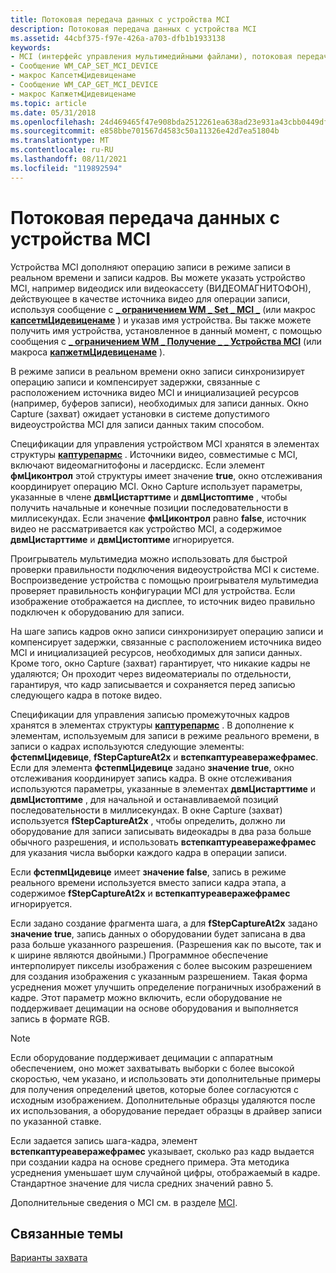```yaml
---
title: Потоковая передача данных с устройства MCI
description: Потоковая передача данных с устройства MCI
ms.assetid: 44cbf375-f97e-426a-a703-dfb1b1933138
keywords:
- MCI (интерфейс управления мультимедийными файлами), потоковая передача данных
- Сообщение WM_CAP_SET_MCI_DEVICE
- макрос КапсетмЦидевиценаме
- Сообщение WM_CAP_GET_MCI_DEVICE
- макрос КапжетмЦидевиценаме
ms.topic: article
ms.date: 05/31/2018
ms.openlocfilehash: 24d469465f47e908bda2512261ea638ad23e931a43cbb0449df676829469c3d9
ms.sourcegitcommit: e858bbe701567d4583c50a11326e42d7ea51804b
ms.translationtype: MT
ms.contentlocale: ru-RU
ms.lasthandoff: 08/11/2021
ms.locfileid: "119892594"
---
```

# <a name="streaming-capture-from-an-mci-device"></a>Потоковая передача данных с устройства MCI

Устройства MCI дополняют операцию записи в режиме записи в реальном времени и записи кадров. Вы можете указать устройство MCI, например видеодиск или видеокассету (ВИДЕОМАГНИТОФОН), действующее в качестве источника видео для операции записи, используя сообщение с [**\_ ограничением WM \_ Set \_ MCI \_**](wm-cap-set-mci-device.md) (или макрос [**капсетмЦидевиценаме**](/windows/desktop/api/Vfw/nf-vfw-capsetmcidevicename) ) и указав имя устройства. Вы также можете получить имя устройства, установленное в данный момент, с помощью сообщения с [**\_ ограничением WM \_ Получение \_ \_ Устройства MCI**](wm-cap-get-mci-device.md) (или макроса [**капжетмЦидевиценаме**](/windows/desktop/api/Vfw/nf-vfw-capgetmcidevicename) ).

В режиме записи в реальном времени окно записи синхронизирует операцию записи и компенсирует задержки, связанные с расположением источника видео MCI и инициализацией ресурсов (например, буферов записи), необходимых для записи данных. Окно Capture (захват) ожидает установки в системе допустимого видеоустройства MCI для записи данных таким способом.

Спецификации для управления устройством MCI хранятся в элементах структуры [**каптурепармс**](/windows/win32/api/vfw/ns-vfw-captureparms) . Источники видео, совместимые с MCI, включают видеомагнитофоны и ласердискс. Если элемент **фмЦиконтрол** этой структуры имеет значение **true**, окно отслеживания координирует операцию MCI. Окно Capture использует параметры, указанные в члене **двмЦистарттиме** и **двмЦистоптиме** , чтобы получить начальные и конечные позиции последовательности в миллисекундах. Если значение **фмЦиконтрол** равно **false**, источник видео не рассматривается как устройство MCI, а содержимое **двмЦистарттиме** и **двмЦистоптиме** игнорируется.

Проигрыватель мультимедиа можно использовать для быстрой проверки правильности подключения видеоустройства MCI к системе. Воспроизведение устройства с помощью проигрывателя мультимедиа проверяет правильность конфигурации MCI для устройства. Если изображение отображается на дисплее, то источник видео правильно подключен к оборудованию для записи.

На шаге запись кадров окно записи синхронизирует операцию записи и компенсирует задержки, связанные с расположением источника видео MCI и инициализацией ресурсов, необходимых для записи данных. Кроме того, окно Capture (захват) гарантирует, что никакие кадры не удаляются; Он проходит через видеоматериалы по отдельности, гарантируя, что кадр записывается и сохраняется перед записью следующего кадра в потоке видео.

Спецификации для управления записью промежуточных кадров хранятся в элементах структуры [**каптурепармс**](/windows/win32/api/vfw/ns-vfw-captureparms) . В дополнение к элементам, используемым для записи в режиме реального времени, в записи о кадрах используются следующие элементы: **фстепмЦидевице**, **fStepCaptureAt2x** и **встепкаптуреаверажефрамес**. Если для элемента **фстепмЦидевице** задано **значение true**, окно отслеживания координирует запись кадра. В окне отслеживания используются параметры, указанные в элементах **двмЦистарттиме** и **двмЦистоптиме** , для начальной и останавливаемой позиций последовательности в миллисекундах. В окне Capture (захват) используется **fStepCaptureAt2x** , чтобы определить, должно ли оборудование для записи записывать видеокадры в два раза больше обычного разрешения, и использовать **встепкаптуреаверажефрамес** для указания числа выборки каждого кадра в операции записи.

Если **фстепмЦидевице** имеет **значение false**, запись в режиме реального времени используется вместо записи кадра этапа, а содержимое **fStepCaptureAt2x** и **встепкаптуреаверажефрамес** игнорируется.

Если задано создание фрагмента шага, а для **fStepCaptureAt2x** задано **значение true**, запись данных о оборудовании будет записана в два раза больше указанного разрешения. (Разрешения как по высоте, так и к ширине являются двойными.) Программное обеспечение интерполирует пикселы изображения с более высоким разрешением для создания изображения с указанным разрешением. Такая форма усреднения может улучшить определение пограничных изображений в кадре. Этот параметр можно включить, если оборудование не поддерживает децимации на основе оборудования и выполняется запись в формате RGB.

> [!Note]  
> Если оборудование поддерживает децимации с аппаратным обеспечением, оно может захватывать выборки с более высокой скоростью, чем указано, и использовать эти дополнительные примеры для получения определений цветов, которые более согласуются с исходным изображением. Дополнительные образцы удаляются после их использования, а оборудование передает образцы в драйвер записи по указанной ставке.

 

Если задается запись шага-кадра, элемент **встепкаптуреаверажефрамес** указывает, сколько раз кадр выдается при создании кадра на основе среднего примера. Эта методика усреднения уменьшает шум случайной цифры, отображаемый в кадре. Стандартное значение для числа средних значений равно 5.

Дополнительные сведения о MCI см. в разделе [MCI](mci.md).

## <a name="related-topics"></a>Связанные темы

<dl> <dt>

[Варианты захвата](capture-variations.md)
</dt> </dl>

 

 




